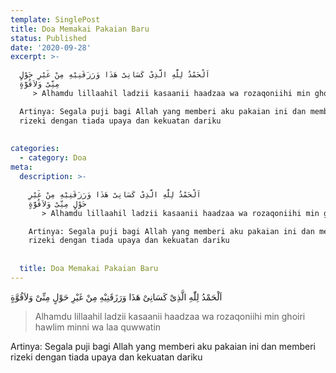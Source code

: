 ```yaml
---
template: SinglePost
title: Doa Memakai Pakaian Baru
status: Published
date: '2020-09-28'
excerpt: >-

  اَلْحَمْدُ لِلّٰهِ الَّذِىْ كَسَانِىْ هَذَا وَرَزَقَنِيْهِ مِنْ غَيْرِ حَوْلٍ
  مِنِّىْ وَلاَقُوَّةٍ
     > Alhamdu lillaahil ladzii kasaanii haadzaa wa rozaqoniihi min ghoiri hawlim minni wa laa quwwatin

  Artinya: Segala puji bagi Allah yang memberi aku pakaian ini dan memberi
  rizeki dengan tiada upaya dan kekuatan dariku
    
    
categories:
  - category: Doa
meta:
  description: >-

    اَلْحَمْدُ لِلّٰهِ الَّذِىْ كَسَانِىْ هَذَا وَرَزَقَنِيْهِ مِنْ غَيْرِ
    حَوْلٍ مِنِّىْ وَلاَقُوَّةٍ
       > Alhamdu lillaahil ladzii kasaanii haadzaa wa rozaqoniihi min ghoiri hawlim minni wa laa quwwatin

    Artinya: Segala puji bagi Allah yang memberi aku pakaian ini dan memberi
    rizeki dengan tiada upaya dan kekuatan dariku
      
      
  title: Doa Memakai Pakaian Baru
---
```


اَلْحَمْدُ لِلّٰهِ الَّذِىْ كَسَانِىْ هَذَا وَرَزَقَنِيْهِ مِنْ غَيْرِ حَوْلٍ مِنِّىْ وَلاَقُوَّةٍ
   > Alhamdu lillaahil ladzii kasaanii haadzaa wa rozaqoniihi min ghoiri hawlim minni wa laa quwwatin

Artinya: Segala puji bagi Allah yang memberi aku pakaian ini dan memberi rizeki dengan tiada upaya dan kekuatan dariku
  
  

